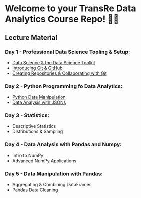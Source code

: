 # Welcome to your TransRe Data Analytics Course Repo! 👋🤩

## Lecture Material

### Day 1 - Professional Data Science Tooling & Setup:

* [Data Science & the Data Science Toolkit](https://docs.google.com/presentation/d/1DG8CLTP3HZlAYLP7hgnFsqfIF1-GnIoNhyBhw8rMcjw/edit?usp=sharing)
* [Introducing Git & GitHub](https://docs.google.com/presentation/d/1DT4ilDdnPDlEJVqwY-7p-3IstqiRWi00cY2nqUC9tHs/edit?usp=sharing)
* [Creating Repositories & Collaborating with Git](https://docs.google.com/presentation/d/1jnuizB5pTGOrBzihr7m6IzXBemwZRx55GWP7fQaUvuw/edit?usp=sharing)

### Day 2 - Python Programming fo Data Analytics:

* [Python Data Manipulation](https://github.com/flatiron-school/DS-TransRe-082123/blob/main/Day%202/Python-Data-Manipulation.ipynb)
* [Data Analysis with JSONs](https://github.com/flatiron-school/DS-TransRe-082123/tree/main/Day%202/Data-Analysis-with-JSONs)

### Day 3 - Statistics:

* Descriptive Statistics
* Distributions & Sampling

### Day 4 - Data Analysis with Pandas and Numpy:

* Intro to NumPy
* Advanced NumPy Applications

### Day 5 - Data Manipulation with Pandas:

* Aggregating & Combining DataFrames
* Pandas Data Cleaning

